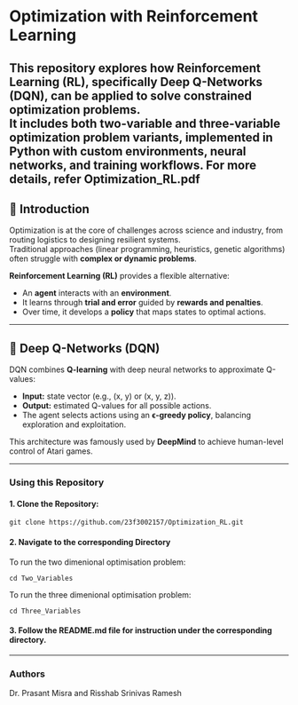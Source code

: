 # Optimization with Reinforcement Learning

This repository explores how **Reinforcement Learning (RL)**, specifically **Deep Q-Networks (DQN)**, can be applied to solve **constrained optimization problems**.  
It includes both **two-variable** and **three-variable** optimization problem variants, implemented in Python with custom environments, neural networks, and training workflows.
For more details, refer Optimization_RL.pdf
---

## 📖 Introduction

Optimization is at the core of challenges across science and industry, from routing logistics to designing resilient systems.  
Traditional approaches (linear programming, heuristics, genetic algorithms) often struggle with **complex or dynamic problems**.  

**Reinforcement Learning (RL)** provides a flexible alternative:  
- An **agent** interacts with an **environment**.  
- It learns through **trial and error** guided by **rewards and penalties**.  
- Over time, it develops a **policy** that maps states to optimal actions.  

---

## 🧠 Deep Q-Networks (DQN)

DQN combines **Q-learning** with deep neural networks to approximate Q-values:  
- **Input:** state vector (e.g., \(x, y\) or \(x, y, z\)).  
- **Output:** estimated Q-values for all possible actions.  
- The agent selects actions using an **ϵ-greedy policy**, balancing exploration and exploitation.  

This architecture was famously used by **DeepMind** to achieve human-level control of Atari games.  

---

### Using this Repository

#### 1. Clone the Repository:

```
git clone https://github.com/23f3002157/Optimization_RL.git
```

#### 2. Navigate to the corresponding Directory

To run the two dimenional optimisation problem: 
```
cd Two_Variables
```

To run the three dimenional optimisation problem: 
```
cd Three_Variables
```
#### 3. Follow the README.md file for instruction under the corresponding directory.

---
### Authors
Dr. Prasant Misra and Risshab Srinivas Ramesh
